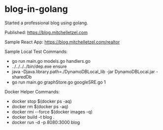 # blog-in-golang
Started a professional blog using golang.

Published: https://blog.mitchelletzel.com

Sample React App: https://blog.mitchelletzel.com/realtor

Sample Local Test Commands:

 * go run main.go models.go handlers.go
 * ../../../../bin/dep.exe ensure
 * java -Djava.library.path=./DynamoDBLocal_lib -jar DynamoDBLocal.jar -sharedDb
 * go run main.go graphStore.go googleSRE.go 1

 Docker Helper Commands:

 * docker stop $(docker ps -aq)
 * docker rm $(docker ps -aq)
 * docker rmi --force $(docker images -q)
 * docker build -t blog .
 * docker run -d -p 8080:3000 blog
